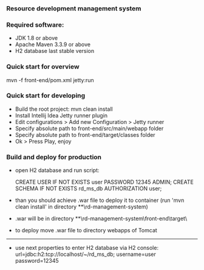 ### Resource development management system

### Required software:
- JDK 1.8 or above
- Apache Maven 3.3.9 or above
- H2 database last stable version

### Quick start for overview
 mvn -f front-end/pom.xml jetty:run
 
### Quick start for developing
 - Build the root project: mvn clean install
 - Install Intellij Idea Jetty runner plugin
 - Edit configurations > Add new Configuration > Jetty runner
 - Specify absolute path to front-end/src/main/webapp folder
 - Specify absolute path to front-end/target/classes folder
 - Ok > Press Play, enjoy
 
### Build and deploy for production

- open H2 database and run script:

  CREATE USER IF NOT EXISTS user PASSWORD 12345 ADMIN;
  CREATE SCHEMA IF NOT EXISTS rd_ms_db AUTHORIZATION user;

- than you should achieve .war file to deploy it to container
  (run 'mvn clean install' in directory **\rd-management-system)
- .war will be in directory **\rd-management-system\front-end\target\
- to deploy move .war file to directory webapps of Tomcat
-------------------------------------
- use next properties to enter H2 database via H2 console:
  url=jdbc:h2:tcp://localhost/~/rd_ms_db;
  username=user
  password=12345
